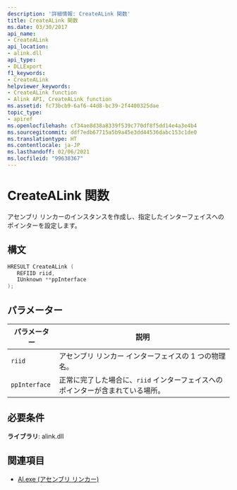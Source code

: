 ```yaml
---
description: '詳細情報: CreateALink 関数'
title: CreateALink 関数
ms.date: 03/30/2017
api_name:
- CreateALink
api_location:
- alink.dll
api_type:
- DLLExport
f1_keywords:
- CreateALink
helpviewer_keywords:
- CreateALink function
- Alink API, CreateALink function
ms.assetid: fc73bcb9-6af6-44d8-bc39-2f4400325dae
topic_type:
- apiref
ms.openlocfilehash: cf34ae8d38a8339f539c770df8f5dd14e4a3e4b4
ms.sourcegitcommit: ddf7edb67715a5b9a45e3dd44536dabc153c1de0
ms.translationtype: HT
ms.contentlocale: ja-JP
ms.lasthandoff: 02/06/2021
ms.locfileid: "99638367"
---
```

# <a name="createalink-function"></a>CreateALink 関数

アセンブリ リンカーのインスタンスを作成し、指定したインターフェイスへのポインターを設定します。  
  
## <a name="syntax"></a>構文  
  
```cpp  
HRESULT CreateALink (  
   REFIID riid,  
   IUnknown **ppInterface  
);  
```  
  
## <a name="parameters"></a>パラメーター  
  
|パラメーター|説明|  
|---------------|-----------------|  
|`riid`|アセンブリ リンカー インターフェイスの 1 つの物理名。|  
|`ppInterface`|正常に完了した場合に、`riid` インターフェイスへのポインターが含まれている場所。|  
  
## <a name="requirements"></a>必要条件  

 **ライブラリ**: alink.dll  
  
## <a name="see-also"></a>関連項目

- [Al.exe (アセンブリ リンカー)](../../tools/al-exe-assembly-linker.md)

